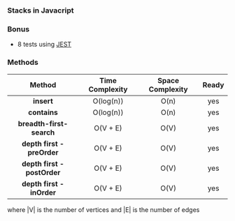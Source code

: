 ### Stacks in Javacript

### Bonus

- 8 tests using [JEST](https://jestjs.io/)

### Methods

|   Method    | Time Complexity | Space Complexity |Ready
| :---------: | :-------------: | :--------------: |:--------------:
|  **insert**   |      O(log(n))       |       O(n)       | yes
|   **contains**   |      O(log(n))       |       O(n)       | yes
|   **breadth-first-search**  |      O(V + E)       |       O(V)       | yes
| **depth first - preOrder**   |      O(V + E)       |       O(V)       | yes
|  **depth first - postOrder**    |      O(V + E)       |       O(V)       | yes
|   **depth first - inOrder**    |      O(V + E)       |       O(V)       | yes

where |V| is the number of vertices and |E| is the number of edges 
